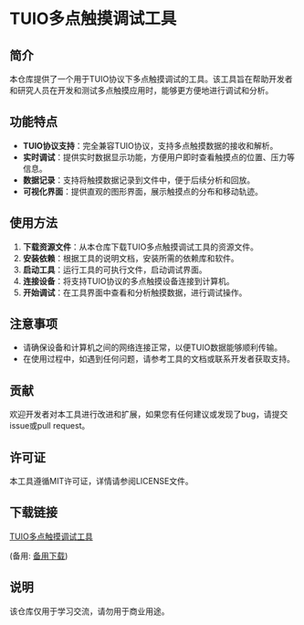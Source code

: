 # TUIO多点触摸调试工具

## 简介

本仓库提供了一个用于TUIO协议下多点触摸调试的工具。该工具旨在帮助开发者和研究人员在开发和测试多点触摸应用时，能够更方便地进行调试和分析。

## 功能特点

- **TUIO协议支持**：完全兼容TUIO协议，支持多点触摸数据的接收和解析。
- **实时调试**：提供实时数据显示功能，方便用户即时查看触摸点的位置、压力等信息。
- **数据记录**：支持将触摸数据记录到文件中，便于后续分析和回放。
- **可视化界面**：提供直观的图形界面，展示触摸点的分布和移动轨迹。

## 使用方法

1. **下载资源文件**：从本仓库下载TUIO多点触摸调试工具的资源文件。
2. **安装依赖**：根据工具的说明文档，安装所需的依赖库和软件。
3. **启动工具**：运行工具的可执行文件，启动调试界面。
4. **连接设备**：将支持TUIO协议的多点触摸设备连接到计算机。
5. **开始调试**：在工具界面中查看和分析触摸数据，进行调试操作。

## 注意事项

- 请确保设备和计算机之间的网络连接正常，以便TUIO数据能够顺利传输。
- 在使用过程中，如遇到任何问题，请参考工具的文档或联系开发者获取支持。

## 贡献

欢迎开发者对本工具进行改进和扩展，如果您有任何建议或发现了bug，请提交issue或pull request。

## 许可证

本工具遵循MIT许可证，详情请参阅LICENSE文件。

## 下载链接
[TUIO多点触摸调试工具](https://pan.quark.cn/s/8d63300c77cf) 

(备用: [备用下载](https://pan.baidu.com/s/1UhXJv40RThDAB3zxIQc0xw?pwd=1234))

## 说明

该仓库仅用于学习交流，请勿用于商业用途。
